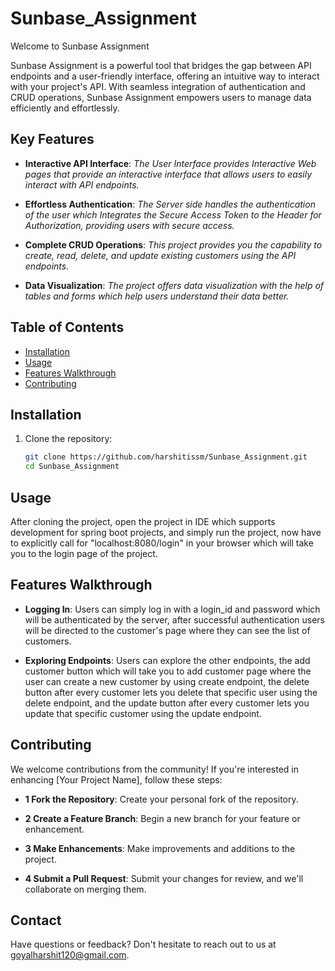 # Sunbase_Assignment

Welcome to Sunbase Assignment

Sunbase Assignment is a powerful tool that bridges the gap between API endpoints and a user-friendly interface, offering an intuitive way to interact with your project's API. With seamless integration of authentication and CRUD operations, Sunbase Assignment empowers users to manage data efficiently and effortlessly.

## Key Features

- **Interactive API Interface**: _The User Interface provides Interactive Web pages that provide an interactive interface that allows users to easily interact with API endpoints._

- **Effortless Authentication**: _The Server side handles the authentication of the user which Integrates the Secure Access Token to the Header for Authorization, providing users with secure access._

- **Complete CRUD Operations**: _This project provides you the capability to create, read, delete, and update existing customers using the API endpoints._

- **Data Visualization**: _The project offers data visualization with the help of tables and forms which help users understand their data better._

## Table of Contents

- [Installation](#installation)
- [Usage](#usage)
- [Features Walkthrough](#features-walkthrough)
- [Contributing](#contributing)

## Installation

1. Clone the repository:
   ```bash
   git clone https://github.com/harshitissm/Sunbase_Assignment.git
   cd Sunbase_Assignment

## Usage

After cloning the project, open the project in IDE which supports development for spring boot projects, and simply run the project, now have to explicitly call for 
"localhost:8080/login" in your browser which will take you to the login page of the project.

## Features Walkthrough

- **Logging In**: Users can simply log in with a login_id and password which will be authenticated by the server, after successful authentication users will be directed to the customer's page where they can see the list of customers.

- **Exploring Endpoints**: Users can explore the other endpoints, the add customer button which will take you to add customer page where the user can create a new customer by using create endpoint, the delete button after every customer lets you delete that specific user using the delete endpoint, and the update button after every customer lets you update that specific customer using the update endpoint.

## Contributing

We welcome contributions from the community! If you're interested in enhancing [Your Project Name], follow these steps:

- **1 Fork the Repository**: Create your personal fork of the repository.

- **2 Create a Feature Branch**: Begin a new branch for your feature or enhancement.

- **3 Make Enhancements**: Make improvements and additions to the project.

- **4 Submit a Pull Request**: Submit your changes for review, and we'll collaborate on merging them.

## Contact

Have questions or feedback? Don't hesitate to reach out to us at goyalharshit120@gmail.com.


